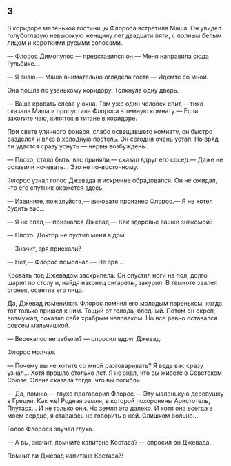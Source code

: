 ## 3

В коридоре маленькой гостиницы Флороса встретила Маша.
Он увидел голубоглазую невысокую женщину лет двадцати пяти, с полным белым лицом и короткими русыми волосами.

— Флорос Димопулос,— представился он.— Меня направила сюда Гульбике...

— Я знаю.— Маша внимательно оглядела гостя.— Идемте со мной.

Она пошла по узенькому коридору.
Толкнула одну дверь.

— Ваша кровать слева у окна.
Там уже один человек спит,— тихо сказала Маша и пропустила Флороса в темную комнату.— Если захотите чаю, кипяток в титане в коридоре.

При свете уличного фонаря, слабо освещавшего комнату, он быстро разделся и влез в холодную постель.
Он сегодня очень устал.
Но вряд ли удастся сразу уснуть — нервы возбуждены.

— Плохо, стало быть, вас приняли,— сказал вдруг его сосед.— Даже не оставили ночевать...
Это не по-восточному.

Флорос узнал голос Джевада и искренне обрадовался.
Он не ожидал, что его спутник окажется здесь.

— Извините, пожалуйста,— виновато произнес Флорос.— Я не хотел будить вас...

— Я не спал,— признался Джевад.— Как здоровье вашей знакомой?

— Плохо.
Доктор не пустил меня в дом.

— Значит, зря приехали?

— Нет,— Флорос помолчал.— Не зря...

Кровать под Джевадом заскрипела.
Он опустил ноги на пол, долго шарил по столу и, найдя наконец сигареты, закурил.
В темноте заалел огонек, осветив его лицо.

Да, Джевад изменился.
Флорос помнил его молодым пареньком, когда тот только пришел к ним.
Тощий от голода, бледный.
Потом он окреп, возмужал, показал себя храбрым человеком.
Но все равно оставался совсем мальчишкой.

— Верекалос не забыли? — спросил вдруг Джевад.

Флорос молчал.

— Почему вы не хотите со мной разговаривать?
Я ведь вас сразу узнал...
Хотя прошло столько лет.
Я не знал, что вы живете в Советском Союзе.
Элена сказала тогда, что вы погибли.

— Да, помню,— глухо проговорил Флорос.— Эту маленькую деревушку в Греции.
Как же!
Родная земля, в которой похоронены Аристотель, Плутарх...
И не только они.
Но земля эта далеко.
И хотя она всегда в моем сердце, я стараюсь не говорить о ней.
Слишком больно...

Голос Флороса звучал глухо.

— А вы, значит, помните капитана Костаса? — спросил он Джевада.

Помнит ли Джевад капитана Костаса?!
